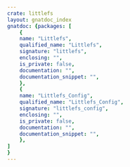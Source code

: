 ```yaml
---
crate: littlefs
layout: gnatdoc_index
gnatdoc: {packages: [
    {
    name: "Littlefs",
    qualified_name: "Littlefs",
    signature: "littlefs",
    enclosing: "",
    is_private: false,
    documentation: "",
    documentation_snippet: "",
    },
    {
    name: "Littlefs_Config",
    qualified_name: "Littlefs_Config",
    signature: "littlefs_config",
    enclosing: "",
    is_private: false,
    documentation: "",
    documentation_snippet: "",
    },
]
}
---
```

